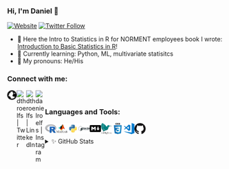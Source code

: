### Hi, I'm Daniel 👋

[![Website](https://img.shields.io/website?label=danielroelfs.com&style=for-the-badge&url=https%3A%2F%2Fdanielroelfs.com)](https://danielroelfs.com)
[![Twitter Follow](https://img.shields.io/twitter/follow/dthroelfs?color=1DA1F2&logo=twitter&style=for-the-badge)](https://twitter.com/intent/follow?original_referer=https%3A%2F%2Fgithub.com%dthroelfs&screen_name=dthroelfs)

- 📕 Here the Intro to Statistics in R for NORMENT employees book I wrote: [Introduction to Basic Statistics in R][rbook]!
- 🌱 Currently learning: Python, ML, multivariate statisitcs
- 🙂 My pronouns: He/His

### Connect with me:

[<img align="left" alt="danielroelfs.com" width="22px" src="https://raw.githubusercontent.com/iconic/open-iconic/master/svg/globe.svg" />][website]
[<img align="left" alt="dthroelfs | Twitter" width="22px" src="https://cdn.jsdelivr.net/npm/simple-icons@v3/icons/twitter.svg" />][twitter]
[<img align="left" alt="dthroelfs | LinkedIn" width="22px" src="https://cdn.jsdelivr.net/npm/simple-icons@v3/icons/linkedin.svg" />][linkedin]
[<img align="left" alt="danielroelfs | Instagram" width="22px" src="https://cdn.jsdelivr.net/npm/simple-icons@v3/icons/instagram.svg" />][instagram]

<br />

### Languages and Tools:

<img align="left" alt="R" width="26px" src="https://raw.githubusercontent.com/github/explore/80688e429a7d4ef2fca1e82350fe8e3517d3494d/topics/r/r.png" />
<img align="left" alt="MATLAB" width="26px" src="https://raw.githubusercontent.com/github/explore/80688e429a7d4ef2fca1e82350fe8e3517d3494d/topics/matlab/matlab.png" />
<img align="left" alt="Python" width="26px" src="https://raw.githubusercontent.com/github/explore/80688e429a7d4ef2fca1e82350fe8e3517d3494d/topics/python/python.png" />
<img align="left" alt="bash" width="26px" src="https://raw.githubusercontent.com/github/explore/80688e429a7d4ef2fca1e82350fe8e3517d3494d/topics/bash/bash.png" />
<img align="left" alt="Markdown" width="26px" src="https://raw.githubusercontent.com/github/explore/80688e429a7d4ef2fca1e82350fe8e3517d3494d/topics/markdown/markdown.png" />
<img align="left" alt="LaTeX" width="26px" src="https://raw.githubusercontent.com/github/explore/80688e429a7d4ef2fca1e82350fe8e3517d3494d/topics/latex/latex.png" />
<img align="left" alt="css" width="26px" src="https://raw.githubusercontent.com/github/explore/80688e429a7d4ef2fca1e82350fe8e3517d3494d/topics/css/css.png" />
<img align="left" alt="Visual Studio Code" width="26px" src="https://raw.githubusercontent.com/github/explore/78df643247d429f6cc873026c0622819ad797942/topics/visual-studio-code/visual-studio-code.png" />
<img align="left" alt="GitHub" width="26px" src="https://raw.githubusercontent.com/github/explore/78df643247d429f6cc873026c0622819ad797942/topics/github/github.png" />

<br />
<br />

<details>
  <summary>✨ GitHub Stats</summary>

  <br />

  ![Daniel Roelfs's github stats](https://github-readme-stats.vercel.app/api?username=danielroelfs&show_icons=true)

</details>

[website]: https://danielroelfs.com
[twitter]: https://twitter.com/dthroelfs
[instagram]: https://instagram.com/danielroelfs
[linkedin]: https://linkedin.com/in/dthroelfs
[rbook]: https://norment.github.io/IntroToBasicStatisticsInR/
